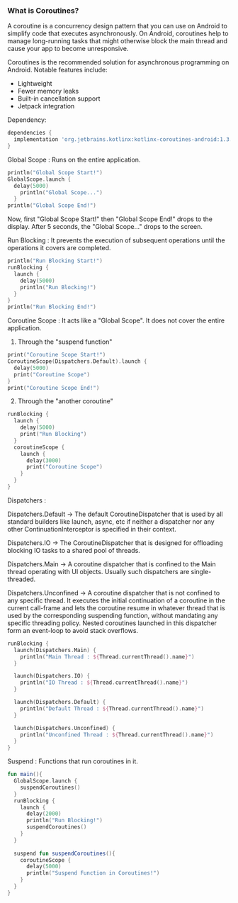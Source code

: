 ### What is Coroutines?
<p>A coroutine is a concurrency design pattern that you can use on Android to simplify code that executes asynchronously. On Android, coroutines help to manage long-running tasks that might otherwise block the main thread and cause your app to become unresponsive.</p>

<p>Coroutines is the recommended solution for asynchronous programming on Android. Notable features include:</p>
<ul>
  <li>Lightweight</li>
  <li>Fewer memory leaks</li>
  <li>Built-in cancellation support</li>
  <li>Jetpack integration</li>
</ul>

Dependency:
```gradle
dependencies {
  implementation 'org.jetbrains.kotlinx:kotlinx-coroutines-android:1.3.9'
}
```

Global Scope : Runs on the entire application.
```kotlin
println("Global Scope Start!")
GlobalScope.launch {
  delay(5000)
    println("Global Scope...")
  }
println("Global Scope End!")
```
Now, first "Global Scope Start!" then "Global Scope End!" drops to the display. After 5 seconds, the "Global Scope..." drops to the screen.

Run Blocking : It prevents the execution of subsequent operations until the operations it covers are completed.
```kotlin
println("Run Blocking Start!")
runBlocking {
  launch {
    delay(5000)
    println("Run Blocking!")
  }
}
println("Run Blocking End!")
```

Coroutine Scope : It acts like a "Global Scope". It does not cover the entire application.
1. Through the "suspend function"
```kotlin
print("Coroutine Scope Start!")
CoroutineScope(Dispatchers.Default).launch {
  delay(5000)
  print("Coroutine Scope")
}
print("Coroutine Scope End!")
```
2. Through the "another coroutine"
```kotlin
runBlocking {
  launch {
    delay(5000)
    print("Run Blocking")
  }
  coroutineScope {
    launch {
      delay(3000)
      print("Coroutine Scope")
    }
  }
}
```

Dispatchers : 
<p>Dispatchers.Default    -> The default CoroutineDispatcher that is used by all standard builders like launch, async, etc if neither a dispatcher nor any other                                  ContinuationInterceptor is specified in their context.</p>
<p>Dispatchers.IO         -> The CoroutineDispatcher that is designed for offloading blocking IO tasks to a shared pool of threads.</p>
<p>Dispatchers.Main       -> A coroutine dispatcher that is confined to the Main thread operating with UI objects. Usually such dispatchers are single-threaded.</p>
<p>Dispatchers.Unconfined -> A coroutine dispatcher that is not confined to any specific thread. It executes the initial continuation of a coroutine in the current                              call-frame and lets the coroutine resume in whatever thread that is used by the corresponding suspending function, without mandating                                any specific threading policy. Nested coroutines launched in this dispatcher form an event-loop to avoid stack overflows.</p>

```kotlin
runBlocking {
  launch(Dispatchers.Main) {
    println("Main Thread : ${Thread.currentThread().name}")
  }

  launch(Dispatchers.IO) {
    println("IO Thread : ${Thread.currentThread().name}")
  }

  launch(Dispatchers.Default) {
    println("Default Thread : ${Thread.currentThread().name}")
  }

  launch(Dispatchers.Unconfined) {
    println("Unconfined Thread : ${Thread.currentThread().name}")
  }
}
```

Suspend : Functions that run coroutines in it.
```kotlin
fun main(){
  GlobalScope.launch {
    suspendCoroutines()
  }
  runBlocking {
    launch {
      delay(2000)
      println("Run Blocking!")
      suspendCoroutines()
    }
  }
  
  suspend fun suspendCoroutines(){
    coroutineScope {
      delay(5000)
      println("Suspend Function in Coroutines!")
    }
  }
}  
```

